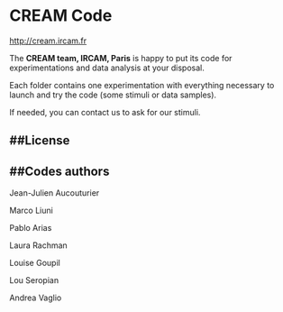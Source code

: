 # CREAM Code
<http://cream.ircam.fr>


The **CREAM team, IRCAM, Paris** is happy to put its code for experimentations and data analysis at your disposal.

Each folder contains one experimentation with everything necessary to launch and try the code (some stimuli or data samples).

If needed, you can contact us to ask for our stimuli.

##License
----

##Codes authors
----
Jean-Julien Aucouturier

Marco Liuni

Pablo Arias

Laura Rachman

Louise Goupil

Lou Seropian

Andrea Vaglio


